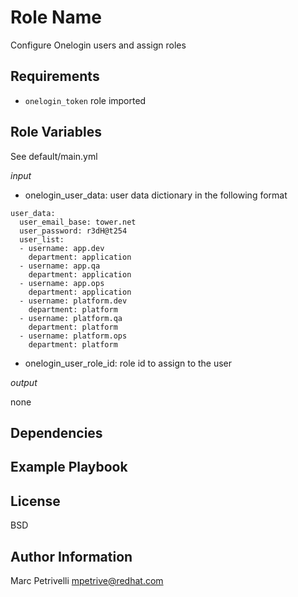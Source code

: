 Role Name
=========

Configure Onelogin users and assign roles

Requirements
------------

- `onelogin_token` role imported

Role Variables
--------------

See default/main.yml

*input*

- onelogin_user_data: user data dictionary in the following format

```
user_data:
  user_email_base: tower.net
  user_password: r3dH@t254
  user_list:
  - username: app.dev
    department: application
  - username: app.qa
    department: application
  - username: app.ops
    department: application
  - username: platform.dev
    department: platform
  - username: platform.qa
    department: platform
  - username: platform.ops
    department: platform
```

- onelogin_user_role_id: role id to assign to the user

*output*

none

Dependencies
------------


Example Playbook
----------------


License
-------

BSD

Author Information
------------------

Marc Petrivelli mpetrive@redhat.com
